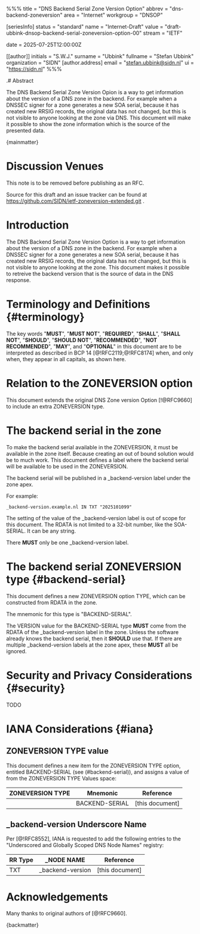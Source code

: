 %%%
title = "DNS Backend Serial Zone Version Option"
abbrev = "dns-backend-zoneversion"
area = "Internet"
workgroup = "DNSOP"

[seriesInfo]
status = "standard"
name = "Internet-Draft"
value = "draft-ubbink-dnsop-backend-serial-zoneversion-option-00"
stream = "IETF"

date = 2025-07-25T12:00:00Z

[[author]]
initials = "S.W.J."
surname = "Ubbink"
fullname = "Stefan Ubbink"
organization = "SIDN"
[author.address]
 email = "stefan.ubbink@sidn.nl"
 ui = "https://sidn.nl"
%%%

.# Abstract

The DNS Backend Serial Zone Version Opion is a way to get information about
the version of a DNS zone in the backend.
For example when a DNSSEC signer for a zone generates a new SOA serial, because
it has created new RRSIG records, the original data has not changed, but this
is not visible to anyone looking at the zone via DNS. This document will make it
possible to show the zone information which is the source of the presented data.


{mainmatter}

# Discussion Venues

This note is to be removed before publishing as an RFC.

Source for this draft and an issue tracker can be found at
https://github.com/SIDN/ietf-zoneversion-extended.git .


# Introduction

The DNS Backend Serial Zone Version Option is a way to get
information about the version of a DNS zone in the backend.
For example when a DNSSEC signer for a zone generates a new SOA serial, because
it has created new RRSIG records, the original data has not changed, but this
is not visible to anyone looking at the zone. 
This document makes it possible to retreive the backend version that is
the source of data in the DNS response.

# Terminology and Definitions {#terminology}

The key words "**MUST**", "**MUST NOT**", "**REQUIRED**",
"**SHALL**", "**SHALL NOT**", "**SHOULD**", "**SHOULD NOT**",
"**RECOMMENDED**", "**NOT RECOMMENDED**", "**MAY**", and
"**OPTIONAL**" in this document are to be interpreted as described in
BCP 14 [@!RFC2119;@!RFC8174] when, and only when, they appear in all
capitals, as shown here.

# Relation to the ZONEVERSION option

This document extends the original DNS Zone version Option [!@RFC9660] to
include an extra ZONEVERSION type.

# The backend serial in the zone

To make the backend serial available in the ZONEVERSION, it must be available
in the zone itself. Because creating an out of bound solution would be to much
work.
This document defines a label where the backend serial will be available to be used in the ZONEVERSION.

The backend serial will be published in a \_backend-version label under the zone apex.

For example:

    _backend-version.example.nl IN TXT "2025101099"

The setting of the value of the \_backend-version label is out of scope for
this document. The RDATA is not limited to a 32-bit number, like the
SOA-SERIAL. It can be any string.

There **MUST** only be one \_backend-version label.

# The backend serial ZONEVERSION type {#backend-serial}

This document defines a new ZONEVERSION option TYPE, which can be constructed
from RDATA in the zone.

The mnemonic for this type is "BACKEND-SERIAL".

The VERSION value for the BACKEND-SERIAL type **MUST** come from the RDATA of
the \_backend-version label in the zone. Unless the software already knows the
backend serial, then it **SHOULD** use that.
If there are multiple \_backend-version labels at the zone apex, these
**MUST** all be ignored.


# Security and Privacy Considerations {#security}

TODO

# IANA Considerations {#iana}

## ZONEVERSION TYPE value

This document defines a new item for the ZONEVERSION TYPE option, entitled
BACKEND-SERIAL (see (#backend-serial)), and assigns a value of <TBD> from the
ZONEVERSION TYPE Values space:

| ZONEVERSION TYPE | Mnemonic      | Reference       |
| ---------------- | ------------- | --------------- |
| <TBD>            |BACKEND-SERIAL | [this document] |

## \_backend-version Underscore Name

Per [@!RFC8552], IANA is requested to add the following entries to the
"Underscored and Globally Scoped DNS Node Names" registry:

| RR Type | \_NODE NAME       | Reference       |
| ------- | ----------------- | --------------- |
| TXT     | \_backend-version | [this document] |


# Acknowledgements

Many thanks to original authors of [@!RFC9660].

{backmatter}

